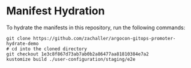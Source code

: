 # Manifest Hydration

To hydrate the manifests in this repository, run the following commands:

```shell
git clone https://github.com/zachaller/argocon-gitops-promoter-hydrate-demo
# cd into the cloned directory
git checkout 1e3c8f867d73ab7ab0b2a86477aa81810384e7a2
kustomize build ./user-configuration/staging/e2e
```
